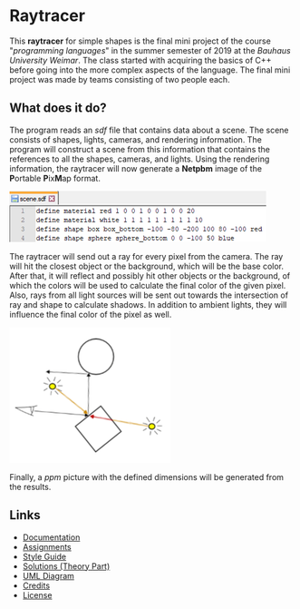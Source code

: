 
# Raytracer

This **raytracer** for simple shapes is the final mini project of the course "*programming languages*" in the summer semester of 2019 at the *Bauhaus University Weimar*. The class started with acquiring the basics of C++ before going into the more complex aspects of the language. The final mini project was made by teams consisting of two people each.

## What does it do?

The program reads an *sdf* file that contains data about a scene. The scene consists of shapes, lights, cameras, and rendering information. The program will construct a scene from this information that contains the references to all the shapes, cameras, and lights. Using the rendering information, the raytracer will now generate a **Netpbm** image of the **P**ortable **P**ix**M**ap format.

![A screenshot of an sdf file containing information about the materials and shapes in a scene.](documentation/images/raytracer_sdf_file.png)

The raytracer will send out a ray for every pixel from the camera. The ray will hit the closest object or the background, which will be the base color. After that, it will reflect and possibly hit other objects or the background, of which the colors will be used to calculate the final color of the given pixel. Also, rays from all light sources will be sent out towards the intersection of ray and shape to calculate shadows. In addition to ambient lights, they will influence the final color of the pixel as well.

![An illustration of a camera shooting out a ray towards a rectangle, which reflects and hits a circle, and two lights shooting rays at the intersection.](documentation/images/raytracer_illustration.png)

Finally, a *ppm* picture with the defined dimensions will be generated from the results.

## Links
- [Documentation](/documentation/documentation.md)
- [Assignments](/documentation/assignments/)
- [Style Guide](/documentation/styleguide_2019.pdf)
- [Solutions (Theory Part)](/documentation/solutions_theory_part.md)
- [UML Diagram](/documentation/raytracer_uml_diagram.png)
- [Credits](/documentation/credits.md)
- [License](/documentation/license.md)